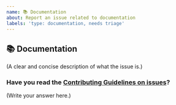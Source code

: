 ```yaml
---
name: 📚 Documentation
about: Report an issue related to documentation
labels: 'type: documentation, needs triage'
---
```


## 📚 Documentation

(A clear and concise description of what the issue is.)

### Have you read the [Contributing Guidelines on issues](https://wix.github.io/react-native-navigation/docs/meta-contributing)?

(Write your answer here.)
